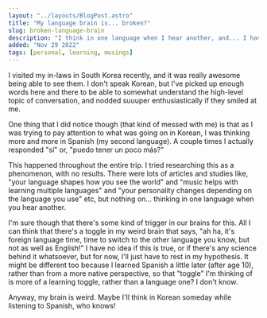 ```yaml
---
layout: "../layouts/BlogPost.astro"
title: "My language brain is... broken?"
slug: broken-language-brain
description: "I think in one language when I hear another, and... I have no idea why."
added: "Nov 29 2022"
tags: [personal, learning, musings]
---
```


I visited my in-laws in South Korea recently, and it was really awesome being able to see them. I don't speak Korean, but I've picked up enough words here and there to be able to somewhat understand the high-level topic of conversation, and nodded suuuper enthusiastically if they smiled at me.

One thing that I did notice though (that kind of messed with me) is that as I was trying to pay attention to what was going on in Korean, I was thinking more and more in Spanish (my second language). A couple times I actually responded "sí" or, "puedo tener un poco más?"

This happened throughout the entire trip. I tried researching this as a phenomenon, with no results. There were lots of articles and studies like, "your language shapes how you see the world" and "music helps with learning multiple languages" and "your personality changes depending on the language you use" etc, but nothing on... thinking in one language when you hear another.

I'm sure though that there's some kind of trigger in our brains for this. All I can think that there's a toggle in my weird brain that says, "ah ha, it's foreign language time, time to switch to the other language you know, but not as well as English!" I have no idea if this is true, or if there's any science behind it whatsoever, but for now, I'll just have to rest in my hypothesis. It might be different too because I learned Spanish a little later (after age 10), rather than from a more native perspective, so that "toggle" I'm thinking of is more of a learning toggle, rather than a language one? I don't know.

Anyway, my brain is weird. Maybe I'll think in Korean someday while listening to Spanish, who knows!
